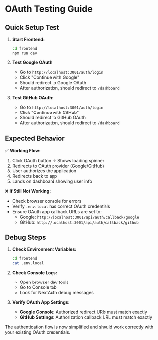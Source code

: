 # OAuth Testing Guide

## Quick Setup Test

1. **Start Frontend:**
   ```bash
   cd frontend
   npm run dev
   ```

2. **Test Google OAuth:**
   - Go to `http://localhost:3001/auth/login`
   - Click "Continue with Google"
   - Should redirect to Google OAuth
   - After authorization, should redirect to `/dashboard`

3. **Test GitHub OAuth:**
   - Go to `http://localhost:3001/auth/login`
   - Click "Continue with GitHub" 
   - Should redirect to GitHub OAuth
   - After authorization, should redirect to `/dashboard`

## Expected Behavior

✅ **Working Flow:**
1. Click OAuth button → Shows loading spinner
2. Redirects to OAuth provider (Google/GitHub)
3. User authorizes the application
4. Redirects back to app
5. Lands on dashboard showing user info

❌ **If Still Not Working:**
- Check browser console for errors
- Verify `.env.local` has correct OAuth credentials
- Ensure OAuth app callback URLs are set to:
  - Google: `http://localhost:3001/api/auth/callback/google`
  - GitHub: `http://localhost:3001/api/auth/callback/github`

## Debug Steps

1. **Check Environment Variables:**
   ```bash
   cd frontend
   cat .env.local
   ```

2. **Check Console Logs:**
   - Open browser dev tools
   - Go to Console tab
   - Look for NextAuth debug messages

3. **Verify OAuth App Settings:**
   - **Google Console**: Authorized redirect URIs must match exactly
   - **GitHub Settings**: Authorization callback URL must match exactly

The authentication flow is now simplified and should work correctly with your existing OAuth credentials.